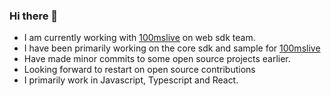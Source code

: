 ### Hi there 👋

- I am currently working with [100mslive](https://github.com/100mslive) on web sdk team.
- I have been primarily working on the core sdk and sample for [100mslive](https://github.com/100mslive)
- Have made minor commits to some open source projects earlier.
- Looking forward to restart on open source contributions
- I primarily work in Javascript, Typescript and React.
<!--
**raviteja83/raviteja83** is a ✨ _special_ ✨ repository because its `README.md` (this file) appears on your GitHub profile.

Here are some ideas to get you started:

- 🔭 I’m currently working on ...
- 🌱 I’m currently learning ...
- 👯 I’m looking to collaborate on ...
- 🤔 I’m looking for help with ...
- 💬 Ask me about ...
- 📫 How to reach me: ...
- 😄 Pronouns: ...
- ⚡ Fun fact: ...
-->
